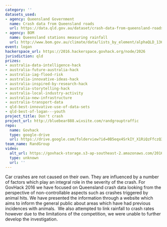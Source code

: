 ```yaml
---
category: ''
datasets_used:
- agency: Queensland Government
  name: Crash data from Queensland roads
  url: https://data.qld.gov.au/dataset/crash-data-from-queensland-roads/resource/e88943c0-5968-4972-a15f-38e120d72ec0
- agency: BOM
  name: Queensland stations measuring rainfall
  url: http://www.bom.gov.au/climate/data/lists_by_element/alphaQLD_136.txt
event: logan
hackerspace_url: https://2016.hackerspace.govhack.org/node/2026
jurisdiction: qld
prizes:
- australia-data-intelligence-hack
- australia-future-australia-hack
- australia-iag-flood-risk
- australia-innovative-ideas-hack
- australia-inspired-by-research-hack
- australia-storytelling-hack
- australia-local-industry-activity
- australia-new-infrastructure
- australia-transport-data
- qld-best-innovative-use-of-data-sets
- qld-best-of-logan---youth
project_title: Don't crash
project_url: http://bluebear888.wixsite.com/randgrouptraffic
repo:
  name: Govhack
  type: google-drive
  url: https://drive.google.com/folderview?id=0B5eqx4SrkIY_X1RiQzFfczQ3SzQ&usp=sharing
team_name: RandGroup
video:
  alt_url: https://govhack-storage.s3-ap-southeast-2.amazonaws.com/2016/RandGroup%20Govhack%202016.mp4
  type: unknown
  url: ''
---
```


Car crashes are not caused on their own. They are influenced by a number of factors which play an integral role in the severity of the crash.
For GovHack 2016 we have focused on Queensland crash data looking from the perspective of non-controllable aspects such as crashes triggered by animal hits. We have presented the information through a website which aims to inform the general public about areas which have had previous incidences with animals. 
We also attempted to link rainfall to crash rates however due to the limitations of the competition, we were unable to further develop the investigation.